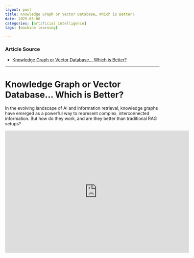 ```yaml
---
layout: post
title: Knowledge Graph or Vector Database… Which is Better?
date: 2025-03-06
categories: [artificial intelligence]
tags: [machine learning]

---
```


### Article Source


* [Knowledge Graph or Vector Database… Which is Better?](https://www.youtube.com/watch?v=6vG_amAshTk)

---

# Knowledge Graph or Vector Database… Which is Better?


In the evolving landscape of AI and information retrieval, knowledge graphs have emerged as a powerful way to represent complex, interconnected information. But how do they work, and are they better than traditional RAG setups?

<iframe width="600" height="400" src="https://www.youtube.com/embed/6vG_amAshTk?si=6Nl05JOkZpF1FwQ-" title="YouTube video player" frameborder="0" allow="accelerometer; autoplay; clipboard-write; encrypted-media; gyroscope; picture-in-picture; web-share" referrerpolicy="strict-origin-when-cross-origin" allowfullscreen></iframe>